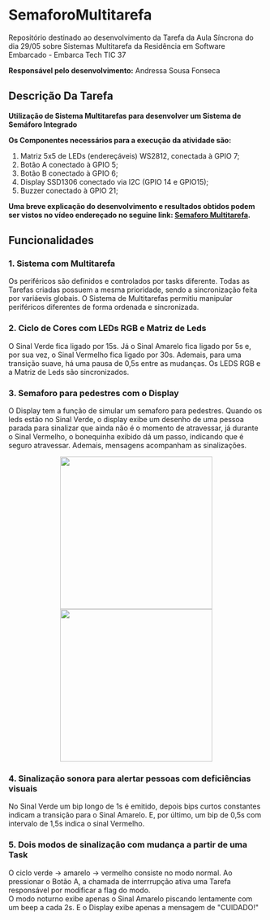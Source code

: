 # SemaforoMultitarefa
Repositório destinado ao desenvolvimento da Tarefa da Aula Síncrona do dia 29/05 sobre Sistemas Multitarefa da Residência em Software Embarcado - Embarca Tech TIC 37

__Responsável pelo desenvolvimento:__
Andressa Sousa Fonseca

## Descrição Da Tarefa 
__Utilização de Sistema Multitarefas para desenvolver um Sistema de Semáforo Integrado__  <br>

__Os Componentes necessários para a execução da atividade são:__
1) Matriz 5x5 de LEDs (endereçáveis) WS2812, conectada à GPIO 7;
2) Botão A conectado à GPIO 5;
3) Botão B conectado à GPIO 6;
4) Display SSD1306 conectado via I2C (GPIO 14 e GPIO15);
5) Buzzer conectado à GPIO 21;

__Uma breve explicação do desenvolvimento e resultados obtidos podem ser vistos no vídeo endereçado no seguine link: [Semaforo Multitarefa]().__

## Funcionalidades 

### 1. Sistema com Multitarefa
Os periféricos são definidos e controlados por tasks diferente. Todas as Tarefas criadas possuem a mesma prioridade, sendo a sincronização feita por variáevis globais. O Sistema de Multitarefas permitiu manipular periféricos diferentes de forma ordenada e sincronizada.
### 2. Ciclo de Cores com LEDs RGB e Matriz de Leds
O Sinal Verde fica ligado por 15s. Já o Sinal Amarelo fica ligado por 5s e, por sua vez, o Sinal Vermelho fica ligado por 30s. Ademais, para uma transição suave, há uma pausa de 0,5s entre as mudanças. Os LEDS RGB e a Matriz de Leds são sincronizados.
### 3. Semaforo para pedestres com o Display
O Display tem a função de simular um semaforo para pedestres. Quando os leds estão no Sinal Verde, o display exibe um desenho de uma pessoa parada para sinalizar que ainda não é o momento de atravessar, já durante o Sinal Vermelho, o bonequinha exibido dá um passo, indicando que é seguro atravessar. Ademais, mensagens acompanham as sinalizações.
<div align="center">
  <img src="![Semaforo1](https://github.com/user-attachments/assets/0cd17e57-efa1-4230-9d9c-14f6be8ae05f)" width="300"/>
</div>
<div align="center">
  <img src="![Semaforo2](https://github.com/user-attachments/assets/6c903628-816e-49ab-9235-8dc6716d1483)" width="300"/>
</div>

### 4. Sinalização sonora para alertar pessoas com deficiências visuais
No Sinal Verde um bip longo de 1s é emitido, depois bips curtos constantes indicam a transição para o Sinal Amarelo. E, por último, um bip de 0,5s com intervalo de 1,5s indica o sinal Vermelho. 
### 5. Dois modos de sinalização com mudança a partir de uma Task
O ciclo verde -> amarelo -> vermelho consiste no modo normal. Ao pressionar o Botão A, a chamada de interrrupção ativa uma Tarefa responsável por modificar a flag do modo. <br>
O modo noturno exibe apenas o Sinal Amarelo piscando lentamente com um beep a cada 2s. E o Display exibe apenas a mensagem de "CUIDADO!"
